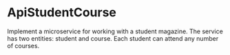 # ApiStudentCourse
Implement a microservice for working with a student magazine. The service has two entities: student and course. Each student can attend any number of courses.
